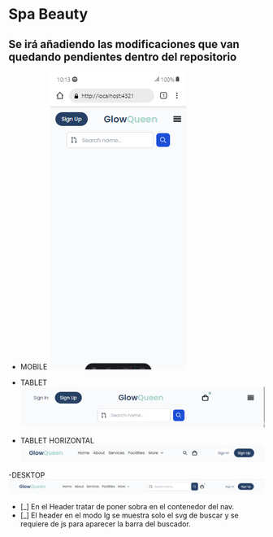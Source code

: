 # Spa Beauty
## Se irá añadiendo las modificaciones que van quedando pendientes dentro del repositorio
- MOBILE
![alt text](image.png)

- TABLET
![alt text](image-1.png)

- TABLET HORIZONTAL
![alt text](image-2.png)

-DESKTOP
![alt text](image-3.png)

- [_] En el Header tratar de poner sobra en el contenedor del nav.
- [_] El header en el modo lg se muestra solo el svg de buscar y se requiere de js para aparecer la barra del buscador.